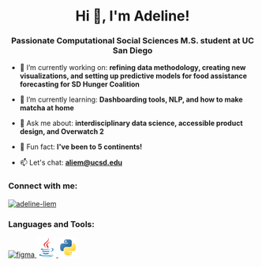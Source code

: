 <h1 align="center">Hi 👋, I'm Adeline!</h1>
<h3 align="center">Passionate Computational Social Sciences M.S. student at UC San Diego</h3>

- 🔭 I’m currently working on: **refining data methodology, creating new visualizations, and setting up predictive models for food assistance forecasting for SD Hunger Coalition**

- 🍵 I’m currently learning: **Dashboarding tools, NLP, and how to make matcha at home**

- 💬 Ask me about: **interdisciplinary data science, accessible product design, and Overwatch 2**

- 🪷 Fun fact: **I've been to 5 continents!**

- 📫 Let's chat: **aliem@ucsd.edu**

<h3 align="left">Connect with me:</h3>
<p align="left">
<a href="https://linkedin.com/in/adeline-liem" target="blank"><img align="center" src="https://raw.githubusercontent.com/rahuldkjain/github-profile-readme-generator/master/src/images/icons/Social/linked-in-alt.svg" alt="adeline-liem" height="30" width="40" /></a>
</p>

<h3 align="left">Languages and Tools:</h3>
<p align="left"> <a href="https://www.figma.com/" target="_blank" rel="noreferrer"> <img src="https://www.vectorlogo.zone/logos/figma/figma-icon.svg" alt="figma" width="40" height="40"/> </a> <a href="https://www.java.com" target="_blank" rel="noreferrer"> <img src="https://raw.githubusercontent.com/devicons/devicon/master/icons/java/java-original.svg" alt="java" width="40" height="40"/> </a> <a href="https://www.python.org" target="_blank" rel="noreferrer"> <img src="https://raw.githubusercontent.com/devicons/devicon/master/icons/python/python-original.svg" alt="python" width="40" height="40"/> </a> </p>
